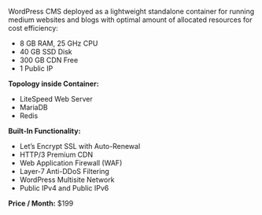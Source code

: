 WordPress CMS deployed as a lightweight standalone container for running medium websites and blogs with optimal amount of allocated resources for cost efficiency:

* 8 GB RAM, 25 GHz CPU
* 40 GB SSD Disk
* 300 GB CDN Free
* 1 Public IP

**Topology inside Container:** 

* LiteSpeed Web Server
* MariaDB
* Redis

**Built-In Functionality:**

* Let’s Encrypt SSL with Auto-Renewal
* HTTP/3 Premium CDN
* Web Application Firewall (WAF)
* Layer-7 Anti-DDoS Filtering
* WordPress Multisite Network
* Public IPv4 and Public IPv6

**Price / Month:** $199
